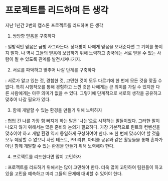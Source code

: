# 프로젝트를 리드하며 든 생각

지난 1년간 2번의 캡스톤 프로젝트를 리드하며 든 생각

1.  쌍방향 믿음을 구축하자

: 일방적인 믿음은 금방 사그라든다. 상대방이 나에게 믿음을 보내준다면 그 기회를 놓이지 말자. 나 역시 그들의 믿음에 보답하기 위해 노력하고 종국에는 서로 믿을 수 있는 사람이 될 수 있도록 관계를 발전시켜나가자.



2.  서로를 파악하고 맞추어 나갈 단계를 구축하자

: 서로가 알고 있는 것, 경험한 것, 고민한 것이 모두 다르기에 한 번에 모든 것을 맞출 수 없다. 특히 시행착오를 통해 경험하고 느낀 것은 나에게는 큰 의미를 가질 수 있지만 다른 사람에게는 아무 의미가 없을 수 있다. 그렇기에 단계적으로 서로의 생각을 공유하고 맞추어 나갈 필요가 있다.



3.  함께 개발할 수 있는 환경을 만들기 위해 노력하자

: 협업 간 나를 가장 힘 빠지게 하는 말은 '나는'으로 시작하는 말들이었다. 그러한 말이 나오지 않기 위해서는 많은 준비와 논의가 필요하다. 가장 기본적으로 린트와 컨벤션을 맞추어야 하고 개발 환경 역시 동일하게 구성하여야 한다. 또 한 번에 맞추어야 할 것을 모두 예상할 수 없으니 사전 테스트, PR 리뷰, 아티클 공유와 같은 활동들을 통해 혼자가 아닌 함께 개발할 수 있는 환경을 만들기 위해 노력해야 한다.



4.  프로젝트를 리드한다면 많이 고민하자

: 프로젝트를 리드하기 위해서는 많이 고민해야 한다. 더욱 많이 고민하여 팀원들이 하고 있을 고민을 예측하고 미리 그들의 문제에 대비할 수 있어야 한다.